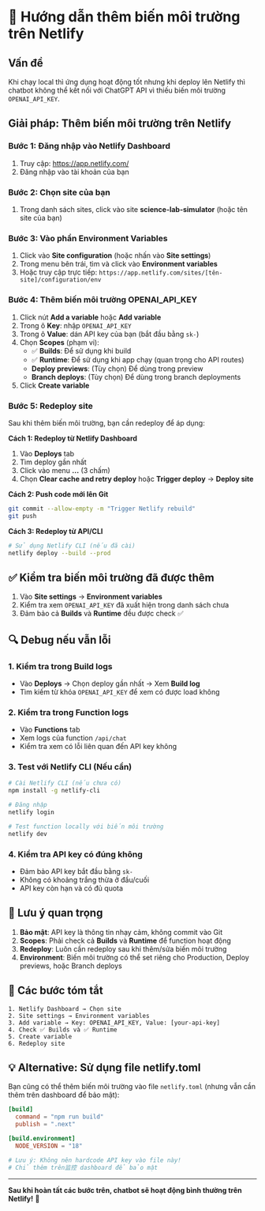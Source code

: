 # 🚀 Hướng dẫn thêm biến môi trường trên Netlify

## Vấn đề
Khi chạy local thì ứng dụng hoạt động tốt nhưng khi deploy lên Netlify thì chatbot không thể kết nối với ChatGPT API vì thiếu biến môi trường `OPENAI_API_KEY`.

## Giải pháp: Thêm biến môi trường trên Netlify

### Bước 1: Đăng nhập vào Netlify Dashboard
1. Truy cập: https://app.netlify.com/
2. Đăng nhập vào tài khoản của bạn

### Bước 2: Chọn site của bạn
1. Trong danh sách sites, click vào site **science-lab-simulator** (hoặc tên site của bạn)

### Bước 3: Vào phần Environment Variables
1. Click vào **Site configuration** (hoặc nhấn vào **Site settings**)
2. Trong menu bên trái, tìm và click vào **Environment variables**
3. Hoặc truy cập trực tiếp: `https://app.netlify.com/sites/[tên-site]/configuration/env`

### Bước 4: Thêm biến môi trường OPENAI_API_KEY
1. Click nút **Add a variable** hoặc **Add variable**
2. Trong ô **Key**: nhập `OPENAI_API_KEY`
3. Trong ô **Value**: dán API key của bạn (bắt đầu bằng `sk-`)
4. Chọn **Scopes** (phạm vi):
   - ✅ **Builds**: Để sử dụng khi build
   - ✅ **Runtime**: Để sử dụng khi app chạy (quan trọng cho API routes)
   - **Deploy previews**: (Tùy chọn) Để dùng trong preview
   - **Branch deploys**: (Tùy chọn) Để dùng trong branch deployments
5. Click **Create variable**

### Bước 5: Redeploy site
Sau khi thêm biến môi trường, bạn cần redeploy để áp dụng:

**Cách 1: Redeploy từ Netlify Dashboard**
1. Vào **Deploys** tab
2. Tìm deploy gần nhất
3. Click vào menu **...** (3 chấm)
4. Chọn **Clear cache and retry deploy** hoặc **Trigger deploy** → **Deploy site**

**Cách 2: Push code mới lên Git**
```bash
git commit --allow-empty -m "Trigger Netlify rebuild"
git push
```

**Cách 3: Redeploy từ API/CLI**
```bash
# Sử dụng Netlify CLI (nếu đã cài)
netlify deploy --build --prod
```

## ✅ Kiểm tra biến môi trường đã được thêm

1. Vào **Site settings** → **Environment variables**
2. Kiểm tra xem `OPENAI_API_KEY` đã xuất hiện trong danh sách chưa
3. Đảm bảo cả **Builds** và **Runtime** đều được check ✅

## 🔍 Debug nếu vẫn lỗi

### 1. Kiểm tra trong Build logs
- Vào **Deploys** → Chọn deploy gần nhất → Xem **Build log**
- Tìm kiếm từ khóa `OPENAI_API_KEY` để xem có được load không

### 2. Kiểm tra trong Function logs
- Vào **Functions** tab
- Xem logs của function `/api/chat`
- Kiểm tra xem có lỗi liên quan đến API key không

### 3. Test với Netlify CLI (Nếu cần)
```bash
# Cài Netlify CLI (nếu chưa có)
npm install -g netlify-cli

# Đăng nhập
netlify login

# Test function locally với biến môi trường
netlify dev
```

### 4. Kiểm tra API key có đúng không
- Đảm bảo API key bắt đầu bằng `sk-`
- Không có khoảng trắng thừa ở đầu/cuối
- API key còn hạn và có đủ quota

## 📝 Lưu ý quan trọng

1. **Bảo mật**: API key là thông tin nhạy cảm, không commit vào Git
2. **Scopes**: Phải check cả **Builds** và **Runtime** để function hoạt động
3. **Redeploy**: Luôn cần redeploy sau khi thêm/sửa biến môi trường
4. **Environment**: Biến môi trường có thể set riêng cho Production, Deploy previews, hoặc Branch deploys

## 🎯 Các bước tóm tắt

```
1. Netlify Dashboard → Chọn site
2. Site settings → Environment variables  
3. Add variable → Key: OPENAI_API_KEY, Value: [your-api-key]
4. Check ✅ Builds và ✅ Runtime
5. Create variable
6. Redeploy site
```

## 💡 Alternative: Sử dụng file netlify.toml

Bạn cũng có thể thêm biến môi trường vào file `netlify.toml` (nhưng vẫn cần thêm trên dashboard để bảo mật):

```toml
[build]
  command = "npm run build"
  publish = ".next"

[build.environment]
  NODE_VERSION = "18"

# Lưu ý: Không nên hardcode API key vào file này!
# Chỉ thêm trên监控 dashboard để bảo mật
```

---

**Sau khi hoàn tất các bước trên, chatbot sẽ hoạt động bình thường trên Netlify!** 🎉

